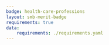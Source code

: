 ```yaml
---
badge: health-care-professions
layout: smb-merit-badge
requirements: true
data:
    requirements: ./requirements.yaml
---
```

